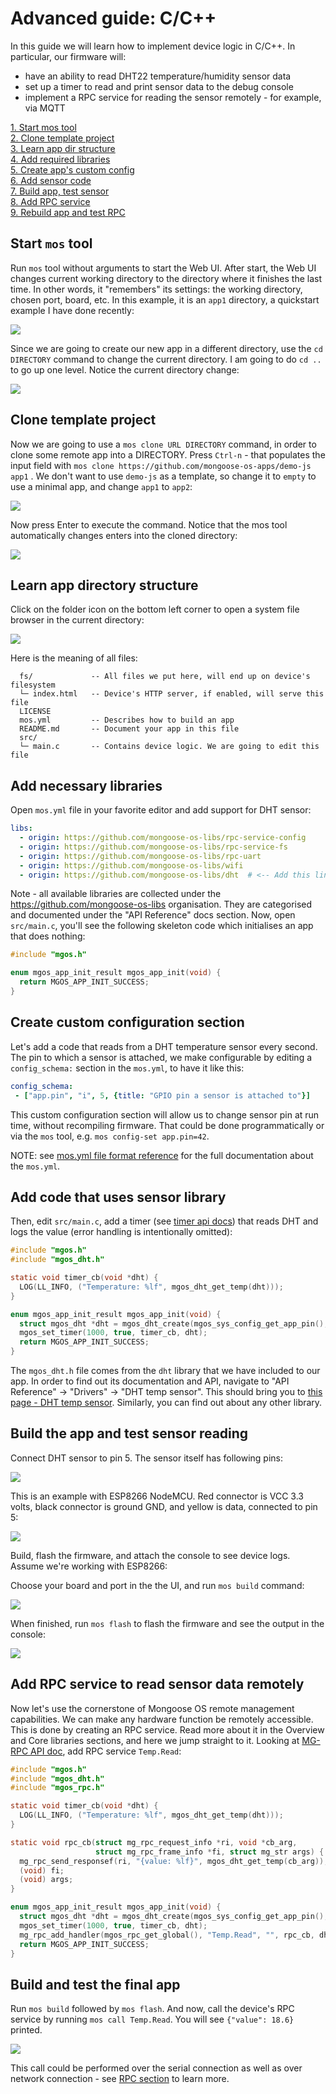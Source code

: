 # Advanced guide: C/C++

In this guide we will learn how to implement device logic in C/C++.
In particular, our firmware will:
- have an ability to read DHT22 temperature/humidity sensor data
- set up a timer to read and print sensor data to the debug console
- implement a RPC service for reading the sensor remotely - for example,
  via MQTT

<div class="row">
  <div class="col-md-4">
    <div><a href="#start-mos-tool">1. Start mos tool</a></div>
    <div><a href="#clone-template-project">2. Clone template project</a></div>
    <div><a href="#learn-app-directory-structure">3. Learn app dir structure</a></div>
  </div>
  <div class="col-md-4">
    <div><a href="#add-necessary-libraries">4. Add required libraries</a></div>
    <div><a href="#create-custom-configuration-section">5. Create app's custom config</a></div>
    <div><a href="#add-code-that-uses-sensor-library">6. Add sensor code</a></div>
  </div>
  <div class="col-md-4">
    <div><a href="#build-the-app-and-test-sensor-reading">7. Build app, test sensor</a></div>
    <div><a href="#add-rpc-service-to-read-sensor-data-remotely">8. Add RPC service</a></div>
    <div><a href="#build-and-test-the-final-app">9. Rebuild app and test RPC</a></div>
  </div>
</div>

## Start `mos` tool

Run `mos` tool without arguments to start the Web UI. After start,
the Web UI changes current working directory to the directory where
it finishes the last time. In other words, it "remembers" its settings:
the working directory, chosen port, board, etc.
In this example, it is an `app1` directory, a quickstart example I have done recently:

![](images/advanced-c1.png)

Since we are going to create our new app in a different directory,
use the `cd DIRECTORY` command to change the current directory.
I am going to do `cd ..` to go up one level. Notice the current directory change:

![](images/advanced-c2.png)

## Clone template project

Now we are going to use a `mos clone URL DIRECTORY` command, in order to clone
some remote app into a DIRECTORY. Press `Ctrl-n` - that populates the input field
with `mos clone https://github.com/mongoose-os-apps/demo-js app1` . We don't
want to use `demo-js` as a template, so change it to `empty` to use a minimal
app, and change `app1` to `app2`:

![](images/advanced-c3.png)

Now press Enter to execute the command. Notice that the mos tool automatically
changes enters into the cloned directory:

![](images/advanced-c4.png)

## Learn app directory structure

Click on the folder icon on the bottom left corner to open a system
file browser in the current directory:

![](images/advanced-c5.png)

Here is the meaning of all files:

```
  fs/             -- All files we put here, will end up on device's filesystem
  └─ index.html   -- Device's HTTP server, if enabled, will serve this file
  LICENSE
  mos.yml         -- Describes how to build an app
  README.md       -- Document your app in this file
  src/
  └─ main.c       -- Contains device logic. We are going to edit this file
```

## Add necessary libraries

Open `mos.yml` file in your favorite editor and add support for DHT sensor:

```yaml
libs:
  - origin: https://github.com/mongoose-os-libs/rpc-service-config
  - origin: https://github.com/mongoose-os-libs/rpc-service-fs
  - origin: https://github.com/mongoose-os-libs/rpc-uart
  - origin: https://github.com/mongoose-os-libs/wifi
  - origin: https://github.com/mongoose-os-libs/dht  # <-- Add this line!
```

Note - all available libraries are collected under the https://github.com/mongoose-os-libs organisation. They are categorised
and documented under the "API Reference" docs section.
Now, open `src/main.c`, you'll see the following
skeleton code which initialises an app that does nothing:

```c
#include "mgos.h"

enum mgos_app_init_result mgos_app_init(void) {
  return MGOS_APP_INIT_SUCCESS;
}
```

## Create custom configuration section

Let's add a code that reads from a DHT temperature sensor every second.
The pin to which a sensor is attached, we make configurable by editing
a `config_schema:` section in the `mos.yml`, to have it like this:

```yaml
config_schema:
 - ["app.pin", "i", 5, {title: "GPIO pin a sensor is attached to"}]
```

This custom configuration section will allow us to change sensor pin
at run time, without recompiling firmware. That could be done programmatically
or via the `mos` tool, e.g. `mos config-set app.pin=42`.

NOTE: see [mos.yml file format reference](build.md#mos-yml-file-format-reference)
for the full documentation about the `mos.yml`.

## Add code that uses sensor library

Then, edit `src/main.c`, add a timer (see [timer api docs](/docs/api/core/mgos_timers.h.md)) that reads DHT and logs the value
(error handling is intentionally omitted):

```c
#include "mgos.h"
#include "mgos_dht.h"

static void timer_cb(void *dht) {
  LOG(LL_INFO, ("Temperature: %lf", mgos_dht_get_temp(dht)));
}

enum mgos_app_init_result mgos_app_init(void) {
  struct mgos_dht *dht = mgos_dht_create(mgos_sys_config_get_app_pin(), DHT22);
  mgos_set_timer(1000, true, timer_cb, dht);
  return MGOS_APP_INIT_SUCCESS;
}
```

The `mgos_dht.h` file comes from the `dht` library that we have included to our app.
In order to find out its documentation and API, navigate to
"API Reference" -> "Drivers" -> "DHT temp sensor". This should bring you to
[this page - DHT temp sensor](/docs/api/drivers/dht.md). Similarly, you can find
out about any other library.

## Build the app and test sensor reading

Connect DHT sensor to pin 5. The sensor itself has following pins:

![](images/dht22.png)

This is an example with ESP8266 NodeMCU. Red connector is VCC 3.3 volts, black
connector is ground GND, and yellow is data, connected to pin 5:

![](images/dht.png)

Build, flash the firmware, and attach the
console to see device logs. Assume we're working with ESP8266:

Choose your board and port in the the UI, and run `mos build` command:

![](images/advanced-c6.png)

When finished, run `mos flash` to flash the firmware and see the output in the console:

![](images/advanced-c7.png)

## Add RPC service to read sensor data remotely

Now let's use the cornerstone of Mongoose OS remote management capabilities.
We can make any hardware function be remotely accessible. This is done
by creating an RPC service. Read more about it in the Overview and Core
libraries sections, and here we jump straight to it. Looking at
[MG-RPC API doc](../api/rpc/rpc-common.md), add RPC service `Temp.Read`:

```c
#include "mgos.h"
#include "mgos_dht.h"
#include "mgos_rpc.h"

static void timer_cb(void *dht) {
  LOG(LL_INFO, ("Temperature: %lf", mgos_dht_get_temp(dht)));
}

static void rpc_cb(struct mg_rpc_request_info *ri, void *cb_arg,
                   struct mg_rpc_frame_info *fi, struct mg_str args) {
  mg_rpc_send_responsef(ri, "{value: %lf}", mgos_dht_get_temp(cb_arg));
  (void) fi;
  (void) args;
}

enum mgos_app_init_result mgos_app_init(void) {
  struct mgos_dht *dht = mgos_dht_create(mgos_sys_config_get_app_pin(), DHT22);
  mgos_set_timer(1000, true, timer_cb, dht);
  mg_rpc_add_handler(mgos_rpc_get_global(), "Temp.Read", "", rpc_cb, dht);
  return MGOS_APP_INIT_SUCCESS;
}
```

## Build and test the final app

Run `mos build` followed by `mos flash`.
And now, call the device's RPC service by running `mos call Temp.Read`.
You will see `{"value": 18.6}` printed.

![](images/advanced-c8.png)

This call could be performed over the serial connection as well as over
network connection - see [RPC section](/docs/userguide/rpc.md) to learn more.


